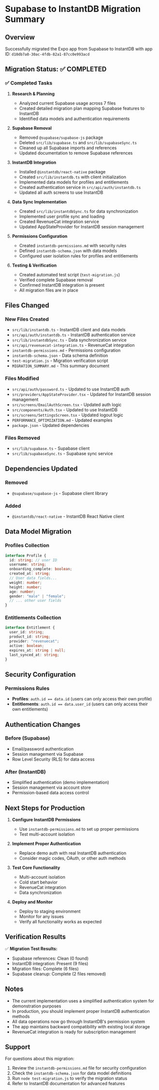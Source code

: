 # Supabase to InstantDB Migration Summary

## Overview
Successfully migrated the Expo app from Supabase to InstantDB with app ID: `d10db7a8-30ac-4fdb-82a1-87cc0e993acd`

## Migration Status: ✅ COMPLETED

### ✅ Completed Tasks

1. **Research & Planning**
   - Analyzed current Supabase usage across 7 files
   - Created detailed migration plan mapping Supabase features to InstantDB
   - Identified data models and authentication requirements

2. **Supabase Removal**
   - Removed `@supabase/supabase-js` package
   - Deleted `src/lib/supabase.ts` and `src/lib/supabaseSync.ts`
   - Cleaned up all Supabase imports and references
   - Updated documentation to remove Supabase references

3. **InstantDB Integration**
   - Installed `@instantdb/react-native` package
   - Created `src/lib/instantdb.ts` with client initialization
   - Implemented data models for profiles and entitlements
   - Created authentication service in `src/api/auth/instantdb.ts`
   - Updated all auth screens to use InstantDB

4. **Data Sync Implementation**
   - Created `src/lib/instantdbSync.ts` for data synchronization
   - Implemented user profile sync and loading
   - Created RevenueCat integration service
   - Updated AppStateProvider for InstantDB session management

5. **Permissions Configuration**
   - Created `instantdb-permissions.md` with security rules
   - Defined `instantdb-schema.json` with data models
   - Configured user isolation rules for profiles and entitlements

6. **Testing & Verification**
   - Created automated test script (`test-migration.js`)
   - Verified complete Supabase removal
   - Confirmed InstantDB integration is present
   - All migration files are in place

## Files Changed

### New Files Created
- `src/lib/instantdb.ts` - InstantDB client and data models
- `src/api/auth/instantdb.ts` - InstantDB authentication service
- `src/lib/instantdbSync.ts` - Data synchronization service
- `src/api/revenuecat-integration.ts` - RevenueCat integration
- `instantdb-permissions.md` - Permissions configuration
- `instantdb-schema.json` - Data schema definition
- `test-migration.js` - Migration verification script
- `MIGRATION_SUMMARY.md` - This summary document

### Files Modified
- `src/api/auth/password.ts` - Updated to use InstantDB auth
- `src/providers/AppStateProvider.tsx` - Updated for InstantDB session management
- `src/screens/EmailAuthScreen.tsx` - Updated auth logic
- `src/components/Auth.tsx` - Updated to use InstantDB
- `src/screens/SettingsScreen.tsx` - Updated logout logic
- `PERFORMANCE_OPTIMIZATION.md` - Updated examples
- `package.json` - Updated dependencies

### Files Removed
- `src/lib/supabase.ts` - Supabase client
- `src/lib/supabaseSync.ts` - Supabase sync service

## Dependencies Updated

### Removed
- `@supabase/supabase-js` - Supabase client library

### Added
- `@instantdb/react-native` - InstantDB React Native client

## Data Model Migration

### Profiles Collection
```typescript
interface Profile {
  id: string; // user ID
  username: string;
  onboarding_complete: boolean;
  created_at: string;
  // User data fields...
  weight: number;
  height: number;
  age: number;
  gender: "male" | "female";
  // ... other user fields
}
```

### Entitlements Collection
```typescript
interface Entitlement {
  user_id: string;
  product_id: string;
  provider: "revenuecat";
  active: boolean;
  expires_at: string | null;
  last_synced_at: string;
}
```

## Security Configuration

### Permissions Rules
- **Profiles**: `auth.id == data.id` (users can only access their own profile)
- **Entitlements**: `auth.id == data.user_id` (users can only access their own entitlements)

## Authentication Changes

### Before (Supabase)
- Email/password authentication
- Session management via Supabase
- Row Level Security (RLS) for data access

### After (InstantDB)
- Simplified authentication (demo implementation)
- Session management via account store
- Permission-based data access control

## Next Steps for Production

1. **Configure InstantDB Permissions**
   - Use `instantdb-permissions.md` to set up proper permissions
   - Test multi-account isolation

2. **Implement Proper Authentication**
   - Replace demo auth with real InstantDB authentication
   - Consider magic codes, OAuth, or other auth methods

3. **Test Core Functionality**
   - Multi-account isolation
   - Cold start behavior
   - RevenueCat integration
   - Data synchronization

4. **Deploy and Monitor**
   - Deploy to staging environment
   - Monitor for any issues
   - Verify all functionality works as expected

## Verification Results

✅ **Migration Test Results:**
- Supabase references: Clean (0 found)
- InstantDB integration: Present (9 files)
- Migration files: Complete (6 files)
- Supabase cleanup: Complete (2 files removed)

## Notes

- The current implementation uses a simplified authentication system for demonstration purposes
- In production, you should implement proper InstantDB authentication methods
- All data operations now go through InstantDB's permission system
- The app maintains backward compatibility with existing local storage
- RevenueCat integration is ready for subscription management

## Support

For questions about this migration:
1. Review the `instantdb-permissions.md` file for security configuration
2. Check the `instantdb-schema.json` for data model definitions
3. Run `node test-migration.js` to verify the migration status
4. Refer to InstantDB documentation for advanced features
